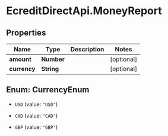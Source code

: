 # EcreditDirectApi.MoneyReport

## Properties

Name | Type | Description | Notes
------------ | ------------- | ------------- | -------------
**amount** | **Number** |  | [optional] 
**currency** | **String** |  | [optional] 



## Enum: CurrencyEnum


* `USD` (value: `"USD"`)

* `CAD` (value: `"CAD"`)

* `GBP` (value: `"GBP"`)




